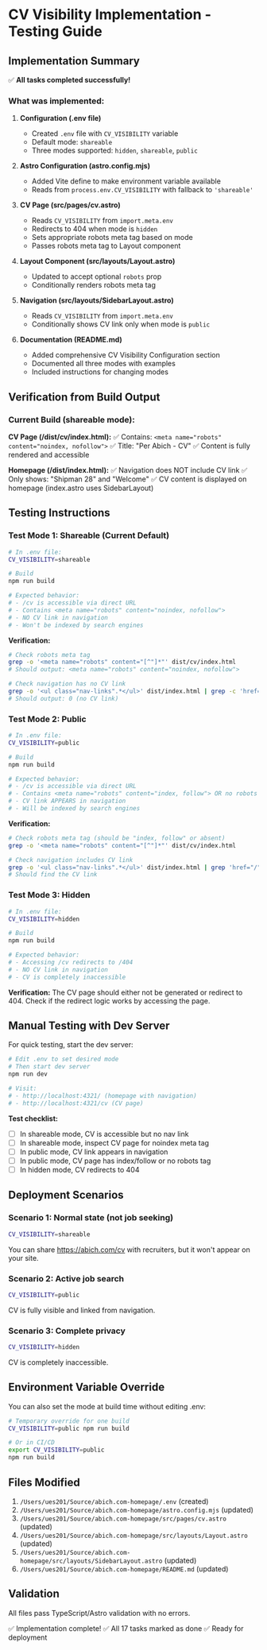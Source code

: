 # CV Visibility Implementation - Testing Guide

## Implementation Summary

✅ **All tasks completed successfully!**

### What was implemented:

1. **Configuration (.env file)**
   - Created `.env` file with `CV_VISIBILITY` variable
   - Default mode: `shareable`
   - Three modes supported: `hidden`, `shareable`, `public`

2. **Astro Configuration (astro.config.mjs)**
   - Added Vite define to make environment variable available
   - Reads from `process.env.CV_VISIBILITY` with fallback to `'shareable'`

3. **CV Page (src/pages/cv.astro)**
   - Reads `CV_VISIBILITY` from `import.meta.env`
   - Redirects to 404 when mode is `hidden`
   - Sets appropriate robots meta tag based on mode
   - Passes robots meta tag to Layout component

4. **Layout Component (src/layouts/Layout.astro)**
   - Updated to accept optional `robots` prop
   - Conditionally renders robots meta tag

5. **Navigation (src/layouts/SidebarLayout.astro)**
   - Reads `CV_VISIBILITY` from `import.meta.env`
   - Conditionally shows CV link only when mode is `public`

6. **Documentation (README.md)**
   - Added comprehensive CV Visibility Configuration section
   - Documented all three modes with examples
   - Included instructions for changing modes

## Verification from Build Output

### Current Build (shareable mode):

**CV Page (/dist/cv/index.html):**
✅ Contains: `<meta name="robots" content="noindex, nofollow">`
✅ Title: "Per Abich - CV"
✅ Content is fully rendered and accessible

**Homepage (/dist/index.html):**
✅ Navigation does NOT include CV link
✅ Only shows: "Shipman 28" and "Welcome"
✅ CV content is displayed on homepage (index.astro uses SidebarLayout)

## Testing Instructions

### Test Mode 1: Shareable (Current Default)

```bash
# In .env file:
CV_VISIBILITY=shareable

# Build
npm run build

# Expected behavior:
# - /cv is accessible via direct URL
# - Contains <meta name="robots" content="noindex, nofollow">
# - NO CV link in navigation
# - Won't be indexed by search engines
```

**Verification:**
```bash
# Check robots meta tag
grep -o '<meta name="robots" content="[^"]*"' dist/cv/index.html
# Should output: <meta name="robots" content="noindex, nofollow">

# Check navigation has no CV link
grep -o '<ul class="nav-links".*</ul>' dist/index.html | grep -c 'href="/"' 
# Should output: 0 (no CV link)
```

### Test Mode 2: Public

```bash
# In .env file:
CV_VISIBILITY=public

# Build
npm run build

# Expected behavior:
# - /cv is accessible via direct URL
# - Contains <meta name="robots" content="index, follow"> OR no robots tag
# - CV link APPEARS in navigation
# - Will be indexed by search engines
```

**Verification:**
```bash
# Check robots meta tag (should be "index, follow" or absent)
grep -o '<meta name="robots" content="[^"]*"' dist/cv/index.html

# Check navigation includes CV link
grep -o '<ul class="nav-links".*</ul>' dist/index.html | grep 'href="/"'
# Should find the CV link
```

### Test Mode 3: Hidden

```bash
# In .env file:
CV_VISIBILITY=hidden

# Build
npm run build

# Expected behavior:
# - Accessing /cv redirects to /404
# - NO CV link in navigation
# - CV is completely inaccessible
```

**Verification:**
The CV page should either not be generated or redirect to 404. Check if the redirect logic works by accessing the page.

## Manual Testing with Dev Server

For quick testing, start the dev server:

```bash
# Edit .env to set desired mode
# Then start dev server
npm run dev

# Visit:
# - http://localhost:4321/ (homepage with navigation)
# - http://localhost:4321/cv (CV page)
```

**Test checklist:**
- [ ] In shareable mode, CV is accessible but no nav link
- [ ] In shareable mode, inspect CV page for noindex meta tag
- [ ] In public mode, CV link appears in navigation
- [ ] In public mode, CV page has index/follow or no robots tag
- [ ] In hidden mode, CV redirects to 404

## Deployment Scenarios

### Scenario 1: Normal state (not job seeking)
```bash
CV_VISIBILITY=shareable
```
You can share https://abich.com/cv with recruiters, but it won't appear on your site.

### Scenario 2: Active job search
```bash
CV_VISIBILITY=public
```
CV is fully visible and linked from navigation.

### Scenario 3: Complete privacy
```bash
CV_VISIBILITY=hidden
```
CV is completely inaccessible.

## Environment Variable Override

You can also set the mode at build time without editing .env:

```bash
# Temporary override for one build
CV_VISIBILITY=public npm run build

# Or in CI/CD
export CV_VISIBILITY=public
npm run build
```

## Files Modified

1. `/Users/ues201/Source/abich.com-homepage/.env` (created)
2. `/Users/ues201/Source/abich.com-homepage/astro.config.mjs` (updated)
3. `/Users/ues201/Source/abich.com-homepage/src/pages/cv.astro` (updated)
4. `/Users/ues201/Source/abich.com-homepage/src/layouts/Layout.astro` (updated)
5. `/Users/ues201/Source/abich.com-homepage/src/layouts/SidebarLayout.astro` (updated)
6. `/Users/ues201/Source/abich.com-homepage/README.md` (updated)

## Validation

All files pass TypeScript/Astro validation with no errors.

✅ Implementation complete!
✅ All 17 tasks marked as done
✅ Ready for deployment

